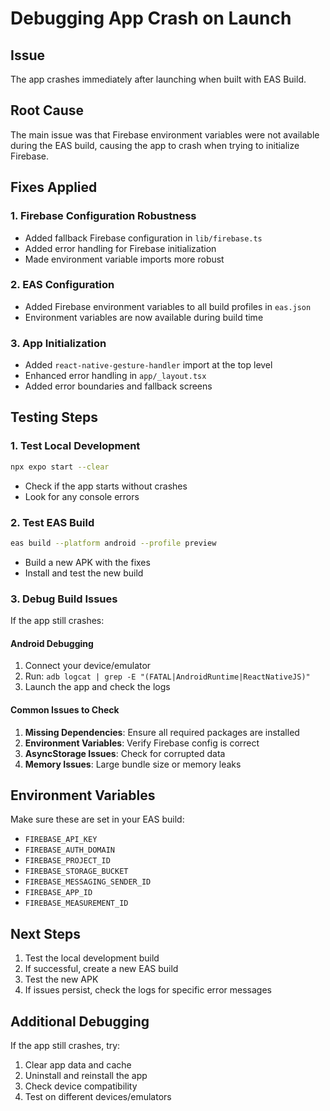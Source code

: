 # Debugging App Crash on Launch

## Issue
The app crashes immediately after launching when built with EAS Build.

## Root Cause
The main issue was that Firebase environment variables were not available during the EAS build, causing the app to crash when trying to initialize Firebase.

## Fixes Applied

### 1. Firebase Configuration Robustness
- Added fallback Firebase configuration in `lib/firebase.ts`
- Added error handling for Firebase initialization
- Made environment variable imports more robust

### 2. EAS Configuration
- Added Firebase environment variables to all build profiles in `eas.json`
- Environment variables are now available during build time

### 3. App Initialization
- Added `react-native-gesture-handler` import at the top level
- Enhanced error handling in `app/_layout.tsx`
- Added error boundaries and fallback screens

## Testing Steps

### 1. Test Local Development
```bash
npx expo start --clear
```
- Check if the app starts without crashes
- Look for any console errors

### 2. Test EAS Build
```bash
eas build --platform android --profile preview
```
- Build a new APK with the fixes
- Install and test the new build

### 3. Debug Build Issues
If the app still crashes:

#### Android Debugging
1. Connect your device/emulator
2. Run: `adb logcat | grep -E "(FATAL|AndroidRuntime|ReactNativeJS)"`
3. Launch the app and check the logs

#### Common Issues to Check
1. **Missing Dependencies**: Ensure all required packages are installed
2. **Environment Variables**: Verify Firebase config is correct
3. **AsyncStorage Issues**: Check for corrupted data
4. **Memory Issues**: Large bundle size or memory leaks

## Environment Variables
Make sure these are set in your EAS build:
- `FIREBASE_API_KEY`
- `FIREBASE_AUTH_DOMAIN`
- `FIREBASE_PROJECT_ID`
- `FIREBASE_STORAGE_BUCKET`
- `FIREBASE_MESSAGING_SENDER_ID`
- `FIREBASE_APP_ID`
- `FIREBASE_MEASUREMENT_ID`

## Next Steps
1. Test the local development build
2. If successful, create a new EAS build
3. Test the new APK
4. If issues persist, check the logs for specific error messages

## Additional Debugging
If the app still crashes, try:
1. Clear app data and cache
2. Uninstall and reinstall the app
3. Check device compatibility
4. Test on different devices/emulators
